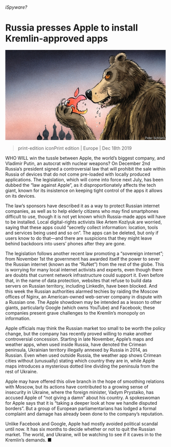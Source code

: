 ###### iSpyware?

# Russia presses Apple to install Kremlin-approved apps 

![image](images/20191221_EUD001_0.jpg) 

> print-edition iconPrint edition | Europe | Dec 18th 2019 

WHO WILL win the tussle between Apple, the world’s biggest company, and Vladimir Putin, an autocrat with nuclear weapons? On December 2nd Russia’s president signed a controversial law that will prohibit the sale within Russia of devices that do not come pre-loaded with locally produced applications. The legislation, which will come into force next July, has been dubbed the “law against Apple”, as it disproportionately affects the tech giant, known for its insistence on keeping tight control of the apps it allows on its devices. 

The law’s sponsors have described it as a way to protect Russian internet companies, as well as to help elderly citizens who may find smartphones difficult to use, though it is not yet known which Russia-made apps will have to be installed. Local digital-rights activists like Artem Kozlyuk are worried, saying that these apps could “secretly collect information: location, tools and services being used and so on”. The apps can be deleted, but only if users know to do that—and there are suspicions that they might leave behind backdoors into users’ phones after they are gone. 

The legislation follows another recent law promoting a “sovereign internet”; from November 1st the government has awarded itself the power to sever the Russian internet (known as the “RuNet”) from the rest of the globe. This is worrying for many local internet activists and experts, even though there are doubts that current network infrastructure could support it. Even before that, in the name of data protection, websites that refuse to build data servers on Russian territory, including LinkedIn, have been blocked. And this week the Russian authorities alarmed techies by raiding the Moscow offices of Nginx, an American-owned web-server company in dispute with a Russian one. The Apple showdown may be intended as a lesson to other giants, particularly Google (which owns YouTube) and Facebook; these companies present grave challenges to the Kremlin’s monopoly on information. 

Apple officials may think the Russian market too small to be worth the policy change, but the company has recently proved willing to make another controversial concession. Starting in late November, Apple’s maps and weather apps, when used inside Russia, have denoted the Crimean peninsula, Ukrainian territory illegally annexed by Russia in 2014, as Russian. Even when used outside Russia, the weather app shows Crimean cities without (unusually) stating which country they are in, while Apple maps introduces a mysterious dotted line dividing the peninsula from the rest of Ukraine. 

Apple may have offered this olive branch in the hope of smoothing relations with Moscow, but its actions have contributed to a growing sense of insecurity in Ukraine, where the foreign minister, Vadym Prystaiko, has accused Apple of “not giving a damn” about his country. A spokeswoman for Apple says that it is “taking a deeper look at how we handle disputed borders”. But a group of European parliamentarians has lodged a formal complaint and damage has already been done to the company’s reputation. 

Unlike Facebook and Google, Apple had mostly avoided political scandal until now. It has six months to decide whether or not to quit the Russian market. The world, and Ukraine, will be watching to see if it caves in to the Kremlin’s demands. ■ 

